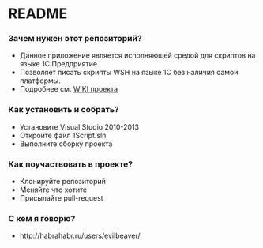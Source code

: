 # README #

### Зачем нужен этот репозиторий? ###

* Данное приложение является исполняющей средой для скриптов на языке 1С:Предприятие.
* Позволяет писать скрипты WSH на языке 1С без наличия самой платформы.
* Подробнее см. [WIKI проекта](/EvilBeaver/1script/wiki/Home/)

### Как установить и собрать? ###

* Установите Visual Studio 2010-2013
* Откройте файл 1Script.sln
* Выполните сборку проекта

### Как поучаствовать в проекте? ###

* Клонируйте репозиторий
* Меняйте что хотите
* Присылайте pull-request

### С кем я говорю? ###

* http://habrahabr.ru/users/evilbeaver/